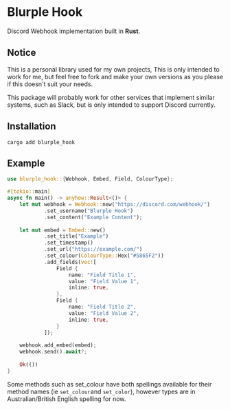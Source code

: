 # Blurple Hook
Discord Webhook implementation built in **Rust**.

## Notice
This is a personal library used for my own projects, This is only intended to work for me, but feel free to fork and make your own versions as you please if this doesn't suit your needs.

This package will probably work for other services that implement similar systems, such as Slack, but is only intended to support Discord currently.

## Installation
`cargo add blurple_hook`

## Example

```rust
use blurple_hook::{Webhook, Embed, Field, ColourType};

#[tokio::main]
async fn main() -> anyhow::Result<()> {
    let mut webhook = Webhook::new("https://discord.com/webhook/")
            .set_username("Blurple Hook")
            .set_content("Example Content");
    
    let mut embed = Embed::new()
            .set_title("Example")
            .set_timestamp()
            .set_url("https://example.com/")
            .set_colour(ColourType::Hex("#5865F2"))
            .add_fields(vec![
                Field {
                    name: "Field Title 1",
                    value: "Field Value 1",
                    inline: true,
                },
                Field {
                    name: "Field Title 2",
                    value: "Field Value 2",
                    inline: true,
                }
            ]);
    
    webhook.add_embed(embed);
    webhook.send().await?;
    
    Ok(())
}
```

Some methods such as set_colour have both spellings available for their method names (ie `set_colour`and `set_color`), however types are in Australian/British English spelling for now.
